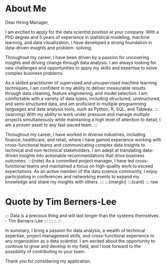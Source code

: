 <h1>About Me</h1>
Dear Hiring Manager,

I am excited to apply for the data scientist position at your company. With a PhD degree 
and 5 years of experience in statistical modeling, machine learning, and data 
visualization, I have developed a strong foundation in data-driven insights and problem-
solving.

Throughout my career, I have been driven by a passion for uncovering insights and 
driving change through data analysis. I am always looking for new challenges and 
opportunities to apply my skills and expertise to solve complex business problems.

As a skilled practitioner of supervised and unsupervised machine learning techniques, I 
am confident in my ability to deliver measurable results through data cleaning, feature 
engineering, and model selection. I am comfortable with a variety of data types, including 
structured, unstructured, and semi-structured data, and am proficient in multiple 
programming languages and data analysis tools, such as Python, R, SQL, and Tableau.
:::{warning}
With my ability to work under pressure and manage multiple projects simultaneously 
while maintaining a high level of attention to detail, I am a proven asset to any fast-paced 
team. :::

Throughout my career, I have worked in diverse industries, including finance, healthcare, 
and retail, where I have gained experience working with cross-functional teams and 
communicating complex data insights to technical and non-technical stakeholders. I am 
adept at translating data-driven insights into actionable recommendations that drive 
business outcomes.
:::{note}
As a committed project manager, I have led cross-functional teams and maintained a 
focus on high-quality work to exceed expectations. As an active member of the data 
science community, I enjoy participating in conferences and networking events to expand 
my knowledge and share my insights with others.
:::
:::{margin}
:::{card}
::: raw
    <h1>Quote by Tim Berners-Lee</h1>
:::
Data is a precious thing and will last longer than the systems themselves. - Tim Berners-Lee
:::
:::
::
:::

In summary, I bring a passion for data analysis, a wealth of technical expertise, project 
management skills, and cross-functional experience to any organization as a data 
scientist. I am excited about the opportunity to continue to grow and develop in my field, 
and I look forward to the possibility of contributing to your team.

Thank you for considering my application.
